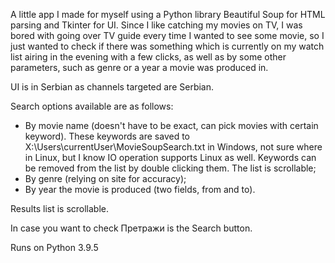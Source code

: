 A little app I made for myself using a Python library Beautiful Soup for HTML parsing and Tkinter for UI. Since I like catching my movies on TV, I was bored with going over TV guide every time I wanted to see some movie, so I just wanted to check if there was something which is currently on my watch list airing in the evening with a few clicks, as well as by some other parameters, such as genre or a year a movie was produced in. 

UI is in Serbian as channels targeted are Serbian.

Search options available are as follows:

- By movie name (doesn't have to be exact, can pick movies with certain keyword). These keywords are saved to X:\Users\currentUser\MovieSoupSearch.txt in Windows, not sure where in Linux, but I know IO operation supports Linux as well. Keywords can be removed from the list by double clicking them. The list is scrollable;
- By genre (relying on site for accuracy);
- By year the movie is produced (two fields, from and to).

Results list is scrollable.

In case you want to check Претражи is the Search button.

Runs on Python 3.9.5
